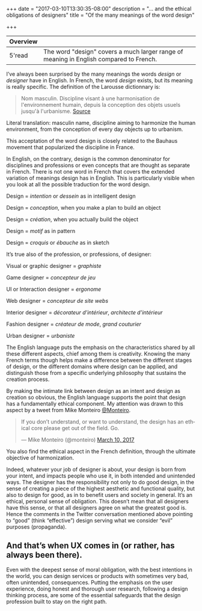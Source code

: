 +++
date = "2017-03-10T13:30:35-08:00"
description = "... and the ethical obligations of designers"
title = "Of the many meanings of the word design"

+++

 <div class="overview">

 Overview | <i class="fa fa-bookmark"></i>
 ---------|---
 5'read   | The word "design" covers a much larger range of meaning in English compared to French. 

 </div>

I’ve always been surprised by the many meanings the words *design* or *designer* have in English. In French, the word *design* exists, but its meaning is really specific. The definition of the Larousse dictionnary is:

>Nom masculin. Discipline visant à une harmonisation de l'environnement humain, depuis la conception des objets usuels jusqu'à l'urbanisme. 
>[Source](http://www.larousse.fr/dictionnaires/francais/design/24461?q=design#24339)

Literal translation: masculin name, discipline aiming to harmonize the human environment, from the conception of every day objects up to urbanism.

This acceptation of the word design is closely related to the Bauhaus movement that popularized the discipline in France. 

In English, on the contrary, design is the common denominator for disciplines and professions or even concepts that are thought as separate in French. There is not one word in French that covers the extended variation of meanings design has in English. This is particularly visible when you look at all the possible traduction for the word design.

Design = *intention* or *dessein* as in intelligent design

Design = *conception*, when you make a plan to build an object

Design = *création*, when you actually build the object

Design = *motif* as in pattern

Design = *croquis* or *ébauche* as in sketch

It’s true also of the profession, or professions, of designer:

Visual or graphic designer = *graphiste*

Game designer = *concepteur de jeu*

UI or Interaction designer = *ergonome* 

Web designer = *concepteur de site webs*

Interior designer = *décorateur d’intérieur*, *architecte d’intérieur*

Fashion designer = *créateur de mode*, *grand couturier*

Urban designer = *urbaniste*

The English language puts the emphasis on the characteristics shared by all these different aspects, chief among them is creativity. Knowing the many French terms though helps make a difference between the different stages of design, or the different domains where design can be applied, and distinguish those from a specific underlying philosophy that sustains the creation process. 

By making the intimate link between design as an intent and design as creation so obvious, the English language supports the point that design has a fundamentally ethical component. My attention was drawn to this aspect by a tweet from Mike Monteiro [@Monteiro](https://twitter.com/monteiro). 

<blockquote class="twitter-tweet" data-lang="en"><p lang="en" dir="ltr">If you don’t understand, or want to understand, the design has an ethical core please get out of the field. Go.</p>&mdash; Mike Monteiro (@monteiro) <a href="https://twitter.com/monteiro/status/840227522423930880">March 10, 2017</a></blockquote>
<script async src="//platform.twitter.com/widgets.js" charset="utf-8"></script>

You also find the ethical aspect in the French definition, through the ultimate objective of harmonization.


Indeed, whatever your job of designer is about, your design is born from your intent, and impacts people who use it, in both intended and unintended ways. The designer has the responsibility not only to do good design, in the sense of creating a piece of the highest aesthetic and functional quality, but also to design for good, as in to benefit users and society in general. It’s an ethical, personal sense of obligation. This doesn’t mean that all designers have this sense, or that all designers agree on what the greatest good is. Hence the comments in the Twitter conversation mentioned above pointing to “good” (think “effective”) design serving what we consider “evil” purposes (propaganda). 

## And that’s when UX comes in (or rather, has always been there). 

Even with the deepest sense of moral obligation, with the best intentions in the world, you can design services or products with sometimes very bad, often unintended, consequences. Putting the emphasis on the user experience, doing honest and thorough user research, following a design thinking process, are some of the essential safeguards that the design profession built to stay on the right path.
